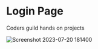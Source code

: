 # Login Page
Coders guild hands on projects 


![Screenshot 2023-07-20 181400](https://github.com/lotsun/Login-Page-/assets/50834895/c10928da-9d0e-42f2-9895-9fbf62609733)
